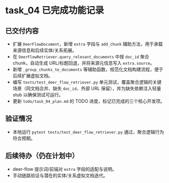 # task_04 已完成功能记录

## 已交付内容

- 扩展 `DeerFlowDocument`，新增 `extra` 字段与 `add_chunk` 辅助方法，用于承载来源信息和后续实体/关系拓展。
- 在 `DeerFlowRetriever.query_relevant_documents` 中按 `doc_id` 聚合 chunk，自动生成 URL/标题回退，并将来源元信息写入 `extra.source`。
- 新增 `_group_chunks_to_documents` 等辅助函数，规范化文档构建流程，便于后续扩展虚拟文档。
- 编写 `tests/test_deer_flow_retriever.py` 单元测试，覆盖聚合逻辑的关键场景（同文档合并、缺失 `doc_id`、外部 URL 保留），并为缺失依赖注入轻量 stub 以确保测试可运行。
- 更新 `todo/task_04_plan.md` 的 TODO 进度，标记已完成的三个核心开发项。

## 验证情况

- 本地运行 `pytest tests/test_deer_flow_retriever.py` 通过，聚合逻辑行为符合预期。

## 后续待办（仍在计划中）

- deer-flow 提示词/前端对 `extra` 字段的适配与说明。
- 手动链路验证与潜在的实体/关系虚拟文档迭代。
